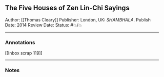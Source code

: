 ## The Five Houses of Zen Lin-Chi Sayings

Author: [[Thomas Cleary]]
Publisher: London, UK: _SHAMBHALA_.
Publish Date: 2014
Review Date:
Status: #💥/💥

___

### Annotations

[[Inbox scrap 119]]

___

### Notes

